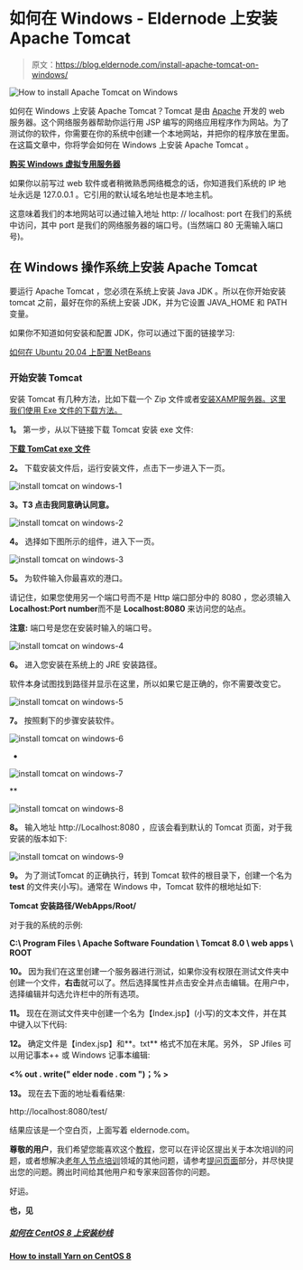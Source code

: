 # 如何在 Windows - Eldernode 上安装 Apache Tomcat

> 原文：<https://blog.eldernode.com/install-apache-tomcat-on-windows/>

![How to install Apache Tomcat on Windows](img/8e552a254c9a2c2c2974891ff836e369.png)

如何在 Windows 上安装 Apache Tomcat？Tomcat 是由 [Apache](https://www.apache.org/) 开发的 web 服务器。这个网络服务器帮助你运行用 JSP 编写的网络应用程序作为网站。为了测试你的软件，你需要在你的系统中创建一个本地网站，并把你的程序放在里面。在这篇文章中，你将学会如何在 Windows 上安装 Apache Tomcat 。

**[购买 Windows 虚拟专用服务器](https://eldernode.com/windows-vps/)**

如果你以前写过 web 软件或者稍微熟悉网络概念的话，你知道我们系统的 IP 地址永远是 127.0.0.1 。它引用的默认域名地址也是本地主机。

这意味着我们的本地网站可以通过输入地址 http: // localhost: port 在我们的系统中访问，其中 port 是我们的网络服务器的端口号。(当然端口 80 无需输入端口号)。

## 在 Windows 操作系统上安装 Apache Tomcat

要运行 Apache Tomcat ，您必须在系统上安装 Java JDK 。所以在你开始安装 tomcat 之前，最好在你的系统上安装 JDK，并为它设置 JAVA_HOME 和 PATH 变量。

如果你不知道如何安装和配置 JDK，你可以通过下面的链接学习:

[如何在 Ubuntu 20.04 上配置 NetBeans](https://eldernode.com/configure-netbeans-on-ubuntu-20-04/)

### 开始安装 Tomcat

安装 Tomcat 有几种方法，比如下载一个 Zip 文件或者[安装XAMP服务器。这里我们使用 Exe 文件的下载方法。](https://eldernode.com/install-xampp-on-windows-10/)

**1。** 第一步，从以下链接下载 Tomcat 安装 exe 文件:

[**下载 TomCat exe 文件**](http://tomcat.apache.org/)

**2。** 下载安装文件后，运行安装文件，点击下一步进入下一页。

![install tomcat on windows-1](img/8fabf5fd8d27236a9b4212fe3ce15d70.png)

**3。T3 点击我同意确认同意。**

![install tomcat on windows-2](img/aa8cd501f92510a578597ea14dbf5dc1.png)

**4。** 选择如下图所示的组件，进入下一页。

![install tomcat on windows-3](img/0b7633920f0e7c269fccea0fa4bf1e2d.png)

**5。** 为软件输入你最喜欢的港口。

请记住，如果您使用另一个端口号而不是 Http 端口部分中的 8080 ，您必须输入**Localhost:Port number**而不是 **Localhost:8080** 来访问您的站点。

**注意:** 端口号是您在安装时输入的端口号。

![install tomcat on windows-4](img/da09fb3cce0b1473ec08f0ea54ca7079.png)

**6。** 进入您安装在系统上的 JRE 安装路径。

软件本身试图找到路径并显示在这里，所以如果它是正确的，你不需要改变它。

![install tomcat on windows-5](img/649396a0eaaea7f7711cca1c0be1f3a4.png)

**7。** 按照剩下的步骤安装软件。

![install tomcat on windows-6](img/087cbaf193d6512e206f954d73ad474c.png)

*

![install tomcat on windows-7](img/38f8b55984b15e32aee1cd28cd2b8dbd.png)

**

![install tomcat on windows-8](img/f51fcfc467fc99be3358d0bf0eeb276b.png)

**8。** 输入地址 http://Localhost:8080 ，应该会看到默认的 Tomcat 页面，对于我安装的版本如下:

![install tomcat on windows-9](img/594dff1b7297c15e06d34071744bc18a.png)

**9。** 为了测试Tomcat 的正确执行，转到 Tomcat 软件的根目录下，创建一个名为 **test** 的文件夹(小写)。通常在 Windows 中，Tomcat 软件的根地址如下:

**Tomcat 安装路径/WebApps/Root/**

对于我的系统的示例:

**C:\ Program Files \ Apache Software Foundation \ Tomcat 8.0 \ web apps \ ROOT**

**10。** 因为我们在这里创建一个服务器进行测试，如果你没有权限在测试文件夹中创建一个文件，**右击**就可以了。然后选择属性并点击安全并点击编辑。在用户中，选择编辑并勾选允许栏中的所有选项。

**11。** 现在在测试文件夹中创建一个名为【Index.jsp】(小写)的文本文件，并在其中键入以下代码:

**12。** 确定文件是【index.jsp】和**。txt** 格式不加在末尾。另外， SP Jfiles 可以用记事本++ 或 Windows 记事本编辑:

**<% out . write(" elder node . com ")；% >**

**13。** 现在去下面的地址看看结果:

http://localhost:8080/test/

结果应该是一个空白页，上面写着 eldernode.com。

**尊敬的用户**，我们希望您能喜欢这个[教程](https://eldernode.com/category/tutorial/)，您可以在评论区提出关于本次培训的问题，或者想解决[老年人节点培训](https://eldernode.com/blog/)领域的其他问题，请参考[提问页面](https://eldernode.com/ask)部分，并尽快提出您的问题。腾出时间给其他用户和专家来回答你的问题。

好运。

**也，见**

##### **[如何在 CentOS 8 上安装纱线](https://eldernode.com/install-yarn-centos-8/)**

**[How to install Yarn on CentOS 8](https://eldernode.com/install-yarn-centos-8/)**